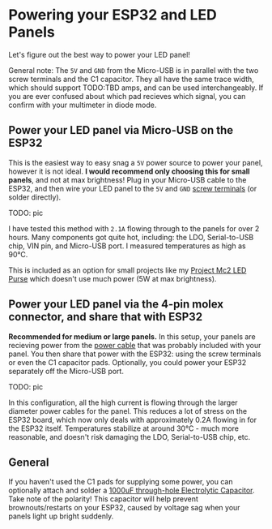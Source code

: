 # Powering your ESP32 and LED Panels
Let's figure out the best way to power your LED panel!

General note: The `5V` and `GND` from the Micro-USB is in parallel with the two screw terminals and the C1 capacitor. They all have the same trace width, which should support TODO:TBD amps, and can be used interchangeably. If you are ever confused about which pad recieves which signal, you can confirm with your multimeter in diode mode.

## Power your LED panel via Micro-USB on the ESP32
This is the easiest way to easy snag a `5V` power source to power your panel, however it is not ideal. **I would recommend only choosing this for small panels**, and not at max brightness! Plug in your Micro-USB cable to the ESP32, and then wire your LED panel to the `5V` and `GND` [screw terminals](https://www.aliexpress.com/item/32993227789.html) (or solder directly).

TODO: pic

I have tested this method with `2.1A` flowing through to the panels for over 2 hours. Many components got quite hot, including: the LDO, Serial-to-USB chip, VIN pin, and Micro-USB port. I measured temperatures as high as 90°C.

This is included as an option for small projects like my [Project Mc2 LED Purse](https://github.com/rorosaurus/project-mc2-led-purse) which doesn't use much power (5W at max brightness).

## Power your LED panel via the 4-pin molex connector, and share that with ESP32
**Recommended for medium or large panels.** In this setup, your panels are recieving power from the [power cable](https://www.aliexpress.com/item/32832930794.html) that was probably included with your panel. You then share that power with the ESP32: using the screw terminals or even the C1 capacitor pads.  Optionally, you could power your ESP32 separately off the Micro-USB port.

TODO: pic

In this configuration, all the high current is flowing through the larger diameter power cables for the panel. This reduces a lot of stress on the ESP32 board, which now only deals with approximately 0.2A flowing in for the ESP32 itself. Temperatures stabilize at around 30°C - much more reasonable, and doesn't risk damaging the LDO, Serial-to-USB chip, etc.

## General
If you haven't used the C1 pads for supplying some power, you can optionally attach and solder a [1000uF through-hole Electrolytic Capacitor](https://www.aliexpress.com/item/32812085542.html). Take note of the polarity! This capacitor will help prevent brownouts/restarts on your ESP32, caused by voltage sag when your panels light up bright suddenly.